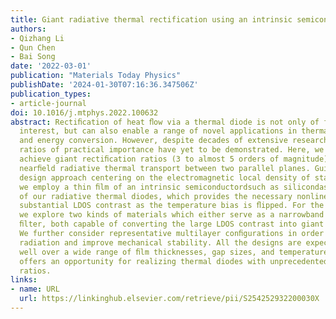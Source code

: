 ```yaml
---
title: Giant radiative thermal rectification using an intrinsic semiconductor film
authors:
- Qizhang Li
- Qun Chen
- Bai Song
date: '2022-03-01'
publication: "Materials Today Physics"
publishDate: '2024-01-30T07:16:36.347506Z'
publication_types:
- article-journal
doi: 10.1016/j.mtphys.2022.100632
abstract: Rectiﬁcation of heat ﬂow via a thermal diode is not only of fundamental
  interest, but can also enable a range of novel applications in thermal management
  and energy conversion. However, despite decades of extensive research, large rectiﬁcation
  ratios of practical importance have yet to be demonstrated. Here, we theoretically
  achieve giant rectiﬁcation ratios (3 to almost 5 orders of magnitude) by leveraging
  nearﬁeld radiative thermal transport between two parallel planes. Guided by a rational
  design approach centering on the electromagnetic local density of states (LDOS),
  we employ a thin ﬁlm of an intrinsic semiconductordsuch as silicondas one terminal
  of our radiative thermal diodes, which provides the necessary nonlinearity and a
  substantial LDOS contrast as the temperature bias is ﬂipped. For the other terminal,
  we explore two kinds of materials which either serve as a narrowband or a broadband
  ﬁlter, both capable of converting the large LDOS contrast into giant thermal rectiﬁcation.
  We further consider representative multilayer conﬁgurations in order to block backside
  radiation and improve mechanical stability. All the designs are expected to perform
  well over a wide range of ﬁlm thicknesses, gap sizes, and temperatures. Our work
  offers an opportunity for realizing thermal diodes with unprecedented rectiﬁcation
  ratios.
links:
- name: URL
  url: https://linkinghub.elsevier.com/retrieve/pii/S254252932200030X
---
```

